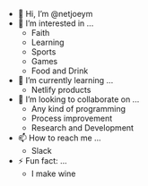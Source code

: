 - 👋 Hi, I’m @netjoeym
- 👀 I’m interested in ...
  - Faith
  - Learning
  - Sports
  - Games
  - Food and Drink
- 🌱 I’m currently learning ...
  - Netlify products
- 💞️ I’m looking to collaborate on ...
  - Any kind of programming
  - Process improvement
  - Research and Development
- 📫 How to reach me ...
  - Slack
- ⚡ Fun fact: ...
  - I make wine

<!---
netjoeym/netjoeym is a ✨ special ✨ repository because its `README.md` (this file) appears on your GitHub profile.
You can click the Preview link to take a look at your changes.
--->
